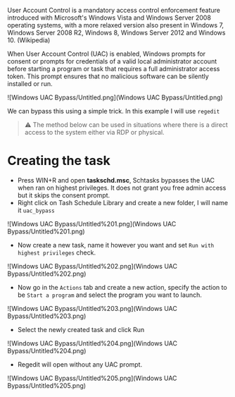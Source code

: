 User Account Control is a mandatory access control enforcement feature introduced with Microsoft's Windows Vista and Windows Server 2008 operating systems, with a more relaxed version also present in Windows 7, Windows Server 2008 R2, Windows 8, Windows Server 2012 and Windows 10. (Wikipedia)

When User Account Control (UAC) is enabled, Windows prompts for consent or prompts for credentials of a valid local administrator account before starting a program or task that requires a full administrator access token. This prompt ensures that no malicious software can be silently installed or run.

![Windows UAC Bypass/Untitled.png](Windows UAC Bypass/Untitled.png)

We can bypass this using a simple trick. In this example I will use `regedit`

> ⚠ The method below can be used in situations where there is a direct access to the system either via RDP or physical.

# Creating the task

- Press WIN+R and open **taskschd.msc**, Schtasks bypasses the UAC when ran on highest privileges. It does not grant you free admin access but it skips the consent prompt.
- Right click on Tash Schedule Library and create a new folder, I will name it `uac_bypass`

![Windows UAC Bypass/Untitled%201.png](Windows UAC Bypass/Untitled%201.png)

- Now create a new task, name it however you want and set `Run with highest privileges` check.

![Windows UAC Bypass/Untitled%202.png](Windows UAC Bypass/Untitled%202.png)

- Now go in the `Actions` tab and create a new action, specify the action to be `Start a program` and select the program you want to launch.

![Windows UAC Bypass/Untitled%203.png](Windows UAC Bypass/Untitled%203.png)

- Select the newly created task and click Run

![Windows UAC Bypass/Untitled%204.png](Windows UAC Bypass/Untitled%204.png)

- Regedit will open without any UAC prompt.

![Windows UAC Bypass/Untitled%205.png](Windows UAC Bypass/Untitled%205.png)